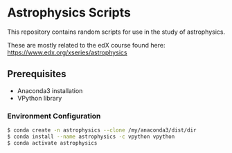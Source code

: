 # Astrophysics Scripts

This repository contains random scripts for use in the study of astrophysics.

These are mostly related to the edX course found here:
https://www.edx.org/xseries/astrophysics

## Prerequisites

* Anaconda3 installation
* VPython library

### Environment Configuration

```bash
$ conda create -n astrophysics --clone /my/anaconda3/dist/dir
$ conda install --name astrophysics -c vpython vpython
$ conda activate astrophysics
```
